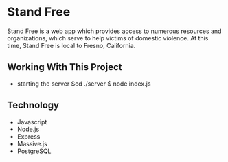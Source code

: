 # Stand Free
Stand Free is a web app which provides access to numerous resources and organizations, which serve to help victims of domestic violence.  At this time, Stand Free is local to Fresno, California.

## Working With This Project
- starting the server $cd ./server $ node index.js

## Technology
- Javascript
- Node.js
- Express
- Massive.js
- PostgreSQL

